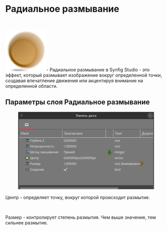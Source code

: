 # Радиальное размывание



<figure><img src="../.gitbook/assets/synfig-logo4.gif" alt=""><figcaption></figcaption></figure>

<img src="../.gitbook/assets/layer_blur_radial_icon (1).png" alt="" data-size="line">- Радиальное размывание в Synfig Studio - это эффект, который размывает изображение вокруг определенной точки, создавая впечатление движения или акцентируя внимание на определенной области.

## Параметры слоя Радиальное размывание

<figure><img src="../.gitbook/assets/2024-04-25_16-26 (1).png" alt=""><figcaption></figcaption></figure>

Центр - определяет точку, вокруг которой происходит размытие.

<figure><img src="../.gitbook/assets/synfig-logo6.gif" alt=""><figcaption></figcaption></figure>

Размер - контролирует степень размытия. Чем выше значение, тем сильнее размытие.
